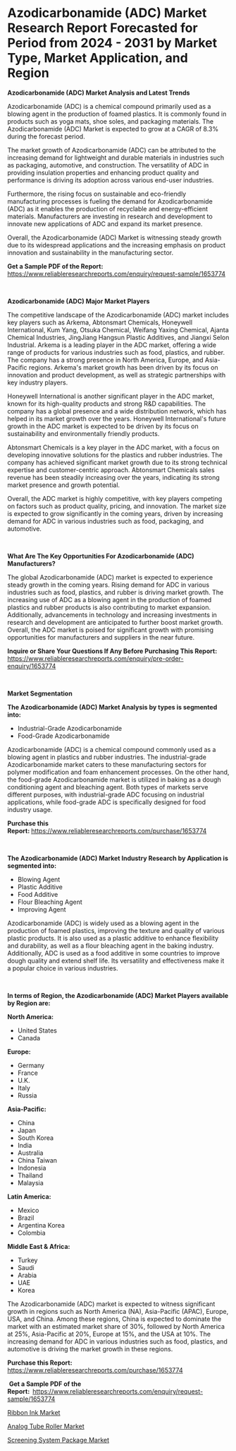 <p><h1>Azodicarbonamide (ADC) Market Research Report Forecasted for Period from 2024 -  2031 by Market Type, Market Application, and Region</h1></p><p><strong>Azodicarbonamide (ADC) Market Analysis and Latest Trends</strong></p>
<p><p>Azodicarbonamide (ADC) is a chemical compound primarily used as a blowing agent in the production of foamed plastics. It is commonly found in products such as yoga mats, shoe soles, and packaging materials. The Azodicarbonamide (ADC) Market is expected to grow at a CAGR of 8.3% during the forecast period.</p><p>The market growth of Azodicarbonamide (ADC) can be attributed to the increasing demand for lightweight and durable materials in industries such as packaging, automotive, and construction. The versatility of ADC in providing insulation properties and enhancing product quality and performance is driving its adoption across various end-user industries.</p><p>Furthermore, the rising focus on sustainable and eco-friendly manufacturing processes is fueling the demand for Azodicarbonamide (ADC) as it enables the production of recyclable and energy-efficient materials. Manufacturers are investing in research and development to innovate new applications of ADC and expand its market presence.</p><p>Overall, the Azodicarbonamide (ADC) Market is witnessing steady growth due to its widespread applications and the increasing emphasis on product innovation and sustainability in the manufacturing sector.</p></p>
<p><strong>Get a Sample PDF of the Report:&nbsp;</strong> <a href="https://www.reliableresearchreports.com/enquiry/request-sample/1653774">https://www.reliableresearchreports.com/enquiry/request-sample/1653774</a></p>
<p>&nbsp;</p>
<p><strong>Azodicarbonamide (ADC) Major Market Players</strong></p>
<p><p>The competitive landscape of the Azodicarbonamide (ADC) market includes key players such as Arkema, Abtonsmart Chemicals, Honeywell International, Kum Yang, Otsuka Chemical, Weifang Yaxing Chemical, Ajanta Chemical Industries, JingJiang Hangsun Plastic Additives, and Jiangxi Selon Industrial. Arkema is a leading player in the ADC market, offering a wide range of products for various industries such as food, plastics, and rubber. The company has a strong presence in North America, Europe, and Asia-Pacific regions. Arkema's market growth has been driven by its focus on innovation and product development, as well as strategic partnerships with key industry players.</p><p>Honeywell International is another significant player in the ADC market, known for its high-quality products and strong R&D capabilities. The company has a global presence and a wide distribution network, which has helped in its market growth over the years. Honeywell International's future growth in the ADC market is expected to be driven by its focus on sustainability and environmentally friendly products.</p><p>Abtonsmart Chemicals is a key player in the ADC market, with a focus on developing innovative solutions for the plastics and rubber industries. The company has achieved significant market growth due to its strong technical expertise and customer-centric approach. Abtonsmart Chemicals sales revenue has been steadily increasing over the years, indicating its strong market presence and growth potential.</p><p>Overall, the ADC market is highly competitive, with key players competing on factors such as product quality, pricing, and innovation. The market size is expected to grow significantly in the coming years, driven by increasing demand for ADC in various industries such as food, packaging, and automotive.</p></p>
<p>&nbsp;</p>
<p><strong>What Are The Key Opportunities For Azodicarbonamide (ADC) Manufacturers?</strong></p>
<p><p>The global Azodicarbonamide (ADC) market is expected to experience steady growth in the coming years. Rising demand for ADC in various industries such as food, plastics, and rubber is driving market growth. The increasing use of ADC as a blowing agent in the production of foamed plastics and rubber products is also contributing to market expansion. Additionally, advancements in technology and increasing investments in research and development are anticipated to further boost market growth. Overall, the ADC market is poised for significant growth with promising opportunities for manufacturers and suppliers in the near future.</p></p>
<p><strong>Inquire or Share Your Questions If Any Before Purchasing This Report:</strong> <a href="https://www.reliableresearchreports.com/enquiry/pre-order-enquiry/1653774">https://www.reliableresearchreports.com/enquiry/pre-order-enquiry/1653774</a></p>
<p>&nbsp;</p>
<p><strong>Market Segmentation</strong></p>
<p><strong>The Azodicarbonamide (ADC) Market Analysis by types is segmented into:</strong></p>
<p><ul><li>Industrial-Grade Azodicarbonamide</li><li>Food-Grade Azodicarbonamide</li></ul></p>
<p><p>Azodicarbonamide (ADC) is a chemical compound commonly used as a blowing agent in plastics and rubber industries. The industrial-grade Azodicarbonamide market caters to these manufacturing sectors for polymer modification and foam enhancement processes. On the other hand, the food-grade Azodicarbonamide market is utilized in baking as a dough conditioning agent and bleaching agent. Both types of markets serve different purposes, with industrial-grade ADC focusing on industrial applications, while food-grade ADC is specifically designed for food industry usage.</p></p>
<p><strong>Purchase this Report:&nbsp;</strong><a href="https://www.reliableresearchreports.com/purchase/1653774">https://www.reliableresearchreports.com/purchase/1653774</a></p>
<p>&nbsp;</p>
<p><strong>The Azodicarbonamide (ADC) Market Industry Research by Application is segmented into:</strong></p>
<p><ul><li>Blowing Agent</li><li>Plastic Additive</li><li>Food Additive</li><li>Flour Bleaching Agent</li><li>Improving Agent</li></ul></p>
<p><p>Azodicarbonamide (ADC) is widely used as a blowing agent in the production of foamed plastics, improving the texture and quality of various plastic products. It is also used as a plastic additive to enhance flexibility and durability, as well as a flour bleaching agent in the baking industry. Additionally, ADC is used as a food additive in some countries to improve dough quality and extend shelf life. Its versatility and effectiveness make it a popular choice in various industries.</p></p>
<p>&nbsp;</p>
<p><strong>In terms of Region, the Azodicarbonamide (ADC) Market Players available by Region are:</strong></p>
<p>
    <p> <strong> North America: </strong>
        <ul>
            <li>United States</li>
            <li>Canada</li>
        </ul>
        </p> 
    <p> <strong> Europe: </strong>
        <ul>
            <li>Germany</li>
            <li>France</li>
            <li>U.K.</li>
            <li>Italy</li>
            <li>Russia</li>
        </ul>
        </p> 
    <p> <strong> Asia-Pacific: </strong>
        <ul>
            <li>China</li>
            <li>Japan</li>
            <li>South Korea</li>
            <li>India</li>
            <li>Australia</li>
            <li>China Taiwan</li>
            <li>Indonesia</li>
            <li>Thailand</li>
            <li>Malaysia</li>
        </ul>
        </p> 
    <p> <strong> Latin America: </strong>
        <ul>
            <li>Mexico</li>
            <li>Brazil</li>
            <li>Argentina Korea</li>
            <li>Colombia</li>
        </ul>
        </p> 
    <p> <strong> Middle East & Africa: </strong>
        <ul>
            <li>Turkey</li>
            <li>Saudi</li>
            <li>Arabia</li>
            <li>UAE</li>
            <li>Korea</li>
        </ul>
    </p>
    </p>
<p><p>The Azodicarbonamide (ADC) market is expected to witness significant growth in regions such as North America (NA), Asia-Pacific (APAC), Europe, USA, and China. Among these regions, China is expected to dominate the market with an estimated market share of 30%, followed by North America at 25%, Asia-Pacific at 20%, Europe at 15%, and the USA at 10%. The increasing demand for ADC in various industries such as food, plastics, and automotive is driving the market growth in these regions.</p></p>
<p><strong>Purchase this Report: </strong><a href="https://www.reliableresearchreports.com/purchase/1653774">https://www.reliableresearchreports.com/purchase/1653774</a></p>
<p>&nbsp;<strong>Get a Sample PDF of the Report:&nbsp;&nbsp;</strong><a href="https://www.reliableresearchreports.com/enquiry/request-sample/1653774">https://www.reliableresearchreports.com/enquiry/request-sample/1653774</a></p>
<p><strong></strong></p>
<p><p><a href="https://view.publitas.com/reportprime-1/insights-into-ribbon-ink-market-size-analysing-market-share-trends-and-growth-from-2023-to-2030/">Ribbon Ink Market</a></p><p><a href="https://view.publitas.com/reportprime-1/analog-tube-roller-market-research-report-provides-thorough-industry-overview-which-offers-an-in-depth-analysis-of-product-trends-and-new-market-divisions/">Analog Tube Roller Market</a></p><p><a href="https://view.publitas.com/reportprime-1/global-screening-system-package-market-size-and-market-trends-insights-and-projections-from-2023-to-2030/">Screening System Package Market</a></p></p>